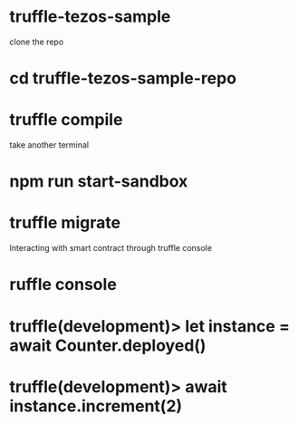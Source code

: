 # truffle-tezos-sample

clone the repo
# cd truffle-tezos-sample-repo
# truffle compile
take another terminal
# npm run start-sandbox
# truffle migrate

Interacting with smart contract through truffle console

# ruffle console
# truffle(development)> let instance = await Counter.deployed()
# truffle(development)> await instance.increment(2) 
